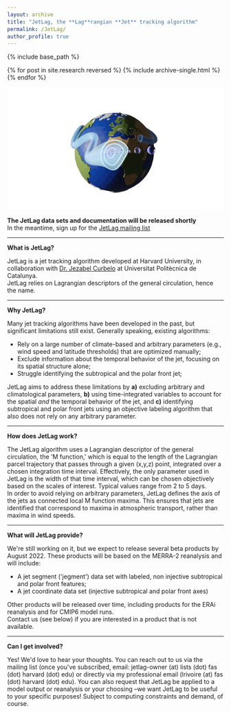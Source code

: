 ```yaml
---
layout: archive
title: "JetLag, the **Lag**rangian **Jet** tracking algorithm"
permalink: /JetLag/
author_profile: true
---
```


{% include base_path %}

{% for post in site.research reversed %}
  {% include archive-single.html %}
{% endfor %}


![](../images/logo2.png)

**The JetLag data sets and documentation will be released shortly**<br>
In the meantime, sign up for the [JetLag mailing list](https://web.lists.fas.harvard.edu/mailman/lists/jetlag.lists.fas.harvard.edu/)<br>

---

**What is JetLag?**<br>

JetLag is a jet tracking algorithm developed at Harvard University, in collaboration with [Dr. Jezabel Curbelo](https://web.mat.upc.edu/jezabel.curbelo/) at Universitat Politècnica de Catalunya.<br>
JetLag relies on Lagrangian descriptors of the general circulation, hence the name.

---

**Why JetLag?**<br>

Many jet tracking algorithms have been developed in the past, but significant limitations still exist. Generally speaking, existing algorithms:<br>
* Rely on a large number of climate-based and arbitrary parameters (e.g., wind speed and latitude thresholds) that are optimized manually;
* Exclude information about the temporal behavior of the jet, focusing on its spatial structure alone;
* Struggle identifying the subtropical and the polar front jet;

JetLag aims to address these limitations by **a)** excluding arbitrary and climatological parameters, **b)** using time-integrated variables to account for the spatial <em>and</em> the temporal behavior of the jet, and **c)** identifying subtropical and polar front jets using an objective labeling algorithm that also does not rely on any arbitrary parameter.<br>

---

**How does JetLag work?**<br>

The JetLag algorithm uses a Lagrangian descriptor of the general circulation, the 'M function,' which is equal to the length of the Lagrangian parcel trajectory that passes through a given (x,y,z) point, integrated over a chosen integration time interval. Effectively, the only parameter used in JetLag is the width of that time interval, which can be chosen objectively based on the scales of interest. Typical values range from 2 to 5 days.<br>
In order to avoid relying on arbitrary parameters, JetLag defines the axis of the jets as connected local M function maxima. This ensures that jets are identified that correspond to maxima in atmospheric transport, rather than maxima in wind speeds.<br>

---

**What will JetLag provide?**<br>

We're still working on it, but we expect to release several beta products by August 2022. These products will be based on the MERRA-2 reanalysis and will include:<br>

* A jet segment ('jegment') data set with labeled, non injective subtropical and polar front features;
* A jet coordinate data set (injective subtropical and polar front axes)

Other products will be released over time, including products for the ERAi reanalysis and for CMIP6 model runs.<br>
Contact us (see below) if you are interested in a product that is not available.<br>

---

**Can I get involved?**<br>

Yes! We'd love to hear your thoughts. You can reach out to us via the mailing list (once you've subscribed, email: jetlag-owner (at) lists (dot) fas (dot) harvard (dot) edu) or directly via my professional email (lrivoire (at) fas (dot) harvard (dot) edu). You can also request that JetLag be applied to a model output or reanalysis or your choosing –we want JetLag to be useful to your specific purposes! Subject to computing constraints and demand, of course.

